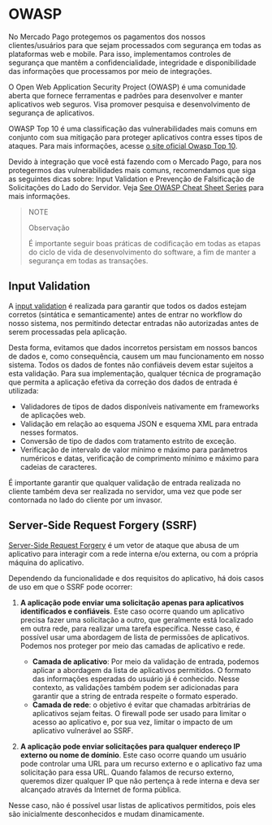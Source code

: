 # OWASP

No Mercado Pago protegemos os pagamentos dos nossos clientes/usuários para que sejam processados ​​com segurança em todas as plataformas web e mobile. Para isso, implementamos controles de segurança que mantêm a confidencialidade, integridade e disponibilidade das informações que processamos por meio de integrações.
    
O Open Web Application Security Project (OWASP) é uma comunidade aberta que fornece ferramentas e padrões para desenvolver e manter aplicativos web seguros. Visa promover pesquisa e desenvolvimento de segurança de aplicativos. 

OWASP Top 10 é uma classificação das vulnerabilidades mais comuns em conjunto com sua mitigação para proteger aplicativos contra esses tipos de ataques. Para mais informações, acesse [o site oficial Owasp Top 10](https://owasp.org/www-project-top-ten/).

Devido à integração que você está fazendo com o Mercado Pago, para nos protegermos das vulnerabilidades mais comuns, recomendamos que siga as seguintes dicas sobre: Input Validation e Prevenção de Falsificação de Solicitações do Lado do Servidor.  Veja [See OWASP Cheat Sheet Series](https://cheatsheetseries.owasp.org/index.html) para mais informações.

>NOTE
>
>Observação
>
>É importante seguir boas práticas de codificação em todas as etapas do ciclo de vida de desenvolvimento do software, a fim de manter a segurança em todas as transações. 

## Input Validation
A [input validation](https://cheatsheetseries.owasp.org/cheatsheets/Input_Validation_Cheat_Sheet.html) é realizada para garantir que todos os dados estejam corretos (sintática e semanticamente) antes de entrar no workflow do nosso sistema, nos permitindo detectar entradas não autorizadas antes de serem processadas pela aplicação.

Desta forma, evitamos que dados incorretos persistam em nossos bancos de dados e, como consequência, causem um mau funcionamento em nosso sistema. Todos os dados de fontes não confiáveis ​​devem estar sujeitos a esta validação. 
Para sua implementação, qualquer técnica de programação que permita a aplicação efetiva da correção dos dados de entrada é utilizada: 
* Validadores de tipos de dados disponíveis nativamente em frameworks de aplicações web.
* Validação em relação ao esquema JSON e esquema XML para entrada nesses formatos.
* Conversão de tipo de dados com tratamento estrito de exceção.
* Verificação de intervalo de valor mínimo e máximo para parâmetros numéricos e datas, verificação de comprimento mínimo e máximo para cadeias de caracteres.

É importante garantir que qualquer validação de entrada realizada no cliente também deva ser realizada no servidor, uma vez que pode ser contornada no lado do cliente por um invasor. 

## Server-Side Request Forgery (SSRF)
[Server-Side Request Forgery](https://cheatsheetseries.owasp.org/cheatsheets/Server_Side_Request_Forgery_Prevention_Cheat_Sheet.html) é um vetor de ataque que abusa de um aplicativo para interagir com a rede interna e/ou externa, ou com a própria máquina do aplicativo.

Dependendo da funcionalidade e dos requisitos do aplicativo, há dois casos de uso em que o SSRF pode ocorrer:
1. **A aplicação pode enviar uma solicitação apenas para aplicativos identificados e confiáveis**.
   Este caso ocorre quando um aplicativo precisa fazer uma solicitação a outro, que geralmente está localizado em outra rede, para realizar uma tarefa específica. Nesse caso, é possível usar uma abordagem de lista de permissões de aplicativos. Podemos nos proteger por meio das camadas de aplicativo e rede.

   * **Camada de aplicativo**: Por meio da validação de entrada, podemos aplicar a abordagem da lista de aplicativos permitidos. O formato das informações esperadas do usuário já é conhecido. Nesse contexto, as validações também podem ser adicionadas para garantir que a string de entrada respeite o formato esperado. 
   * **Camada de rede**: o objetivo é evitar que chamadas arbitrárias de aplicativos sejam feitas. O firewall pode ser usado para limitar o acesso ao aplicativo e, por sua vez, limitar o impacto de um aplicativo vulnerável ao SSRF. 


2. **A aplicação pode enviar solicitações para qualquer endereço IP externo ou nome de domínio**.
 Este caso ocorre quando um usuário pode controlar uma URL para um recurso externo e o aplicativo faz uma solicitação para essa URL. Quando falamos de recurso externo, queremos dizer qualquer IP que não pertença à rede interna e deva ser alcançado através da Internet de forma pública. 

 Nesse caso, não é possível usar listas de aplicativos permitidos, pois eles são inicialmente desconhecidos e mudam dinamicamente. 


